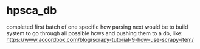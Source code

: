 # hpsca_db

completed first batch of one specific hcw parsing
next would be to build system to go through all possible hcws and pushing them to a db, like: 
https://www.accordbox.com/blog/scrapy-tutorial-9-how-use-scrapy-item/
